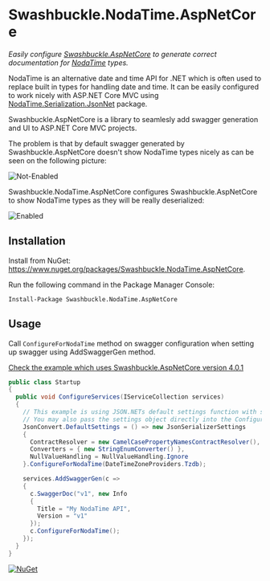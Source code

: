 # Swashbuckle.NodaTime.AspNetCore

*Easily configure [Swashbuckle.AspNetCore](https://github.com/domaindrivendev/Swashbuckle.AspNetCore) to generate correct documentation for [NodaTime](https://github.com/nodatime/nodatime) types.*

NodaTime is an alternative date and time API for .NET which is often used to replace built in types for handling date and time. It can be easily configured to work nicely with ASP.NET Core MVC using [NodaTime.Serialization.JsonNet](https://www.nuget.org/packages/NodaTime.Serialization.JsonNet) package.

Swashbuckle.AspNetCore is a library to seamlesly add swagger generation and UI to ASP.NET Core MVC projects.

The problem is that by default swagger generated by Swashbuckle.AspNetCore doesn't show NodaTime types nicely as can be seen on the following picture:

![Not-Enabled](https://raw.githubusercontent.com/buvinghausen/Swashbuckle.NodaTime.AspNetCore/master/images/not-enabled.png)

Swashbuckle.NodaTime.AspNetCore configures Swashbuckle.AspNetCore to show NodaTime types as they will be really deserialized:

![Enabled](https://raw.githubusercontent.com/buvinghausen/Swashbuckle.NodaTime.AspNetCore/master/images/enabled.png)

## Installation

Install from NuGet: https://www.nuget.org/packages/Swashbuckle.NodaTime.AspNetCore.

Run the following command in the Package Manager Console:

```
Install-Package Swashbuckle.NodaTime.AspNetCore
```

## Usage

Call `ConfigureForNodaTime` method on swagger configuration when setting up swagger using AddSwaggerGen method.

[Check the example which uses Swashbuckle.AspNetCore version 4.0.1](https://github.com/buvinghausen/Swashbuckle.NodaTime.AspNetCore/tree/master/example/Web)

```csharp
public class Startup
{
  public void ConfigureServices(IServiceCollection services)
  {
    // This example is using JSON.NETs default settings function with some sample overrides
    // You may also pass the settings object directly into the ConfigureForNodaTime function
    JsonConvert.DefaultSettings = () => new JsonSerializerSettings
    {
      ContractResolver = new CamelCasePropertyNamesContractResolver(),
      Converters = { new StringEnumConverter() },
      NullValueHandling = NullValueHandling.Ignore
    }.ConfigureForNodaTime(DateTimeZoneProviders.Tzdb);

    services.AddSwaggerGen(c =>
    {
      c.SwaggerDoc("v1", new Info
      {
        Title = "My NodaTime API",
        Version = "v1"
      });
      c.ConfigureForNodaTime();
    });
  }
}
```

[![NuGet](https://img.shields.io/nuget/v/Swashbuckle.NodaTime.AspNetCore.svg)](https://www.nuget.org/packages/Swashbuckle.NodaTime.AspNetCore/)
